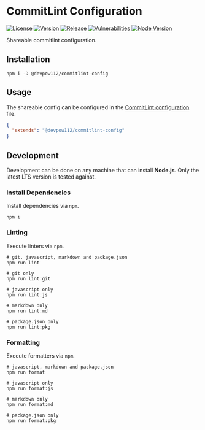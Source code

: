 # CommitLint Configuration

[![License][License Badge]](LICENSE)
[![Version][Version Badge]][Version Package]
[![Release][Release Badge]][Release Workflow]
[![Vulnerabilities][Vulnerabilities Badge]][Vulnerabilities Report]
[![Node Version][Node Version Badge]](package.json#L49)

Shareable commitlint configuration.

## Installation

```console
npm i -D @devpow112/commitlint-config
```

## Usage

The shareable config can be configured in the [CommitLint configuration]
file.

```json
{
  "extends": "@devpow112/commitlint-config"
}
```

## Development

Development can be done on any machine that can install **Node.js**. Only the
latest LTS version is tested against.

### Install Dependencies

Install dependencies via `npm`.

```console
npm i
```

### Linting

Execute linters via `npm`.

```console
# git, javascript, markdown and package.json
npm run lint

# git only
npm run lint:git

# javascript only
npm run lint:js

# markdown only
npm run lint:md

# package.json only
npm run lint:pkg
```

### Formatting

Execute formatters via `npm`.

```console
# javascript, markdown and package.json
npm run format

# javascript only
npm run format:js

# markdown only
npm run format:md

# package.json only
npm run format:pkg
```

<!-- links -->
[License Badge]: https://img.shields.io/github/license/devpow112/commitlint-config?label=License
[Version Badge]: https://img.shields.io/npm/v/@devpow112/commitlint-config?label=Version
[Version Package]: https://www.npmjs.com/@devpow112/commitlint-config
[Node Version Badge]: https://img.shields.io/node/v/@devpow112/commitlint-config
[Release Badge]: https://github.com/devpow112/commitlint-config/actions/workflows/release.yml/badge.svg?branch=main
[Release Workflow]: https://github.com/devpow112/commitlint-config/actions/workflows/release.yml?query=branch%3Amain
[Vulnerabilities Badge]: https://img.shields.io/snyk/vulnerabilities/github/devpow112/commitlint-config?label=Vulnerabilities
[Vulnerabilities Report]: https://snyk.io/test/github/devpow112/commitlint-config
[CommitLint configuration]: https://github.com/conventional-changelog/commitlint/blob/master/docs/concepts-shareable-config.md

